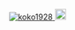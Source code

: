 <p align="left">
  <a href="https://github.com/koko1928/koko1928/">
    <img src="https://komarev.com/ghpvc/?username=koko1928" alt="koko1928" />
  </a>
  <a href="https://github.com/koko1928">
    <img height="20" src="https://img.shields.io/github/followers/koko1928?label=follow&logo=github&style=flat" />
  </a>
  <a href="https://github-stats-evirunurm.vercel.app/api/stats.js?username=koko1928">
  </a>
</p>
